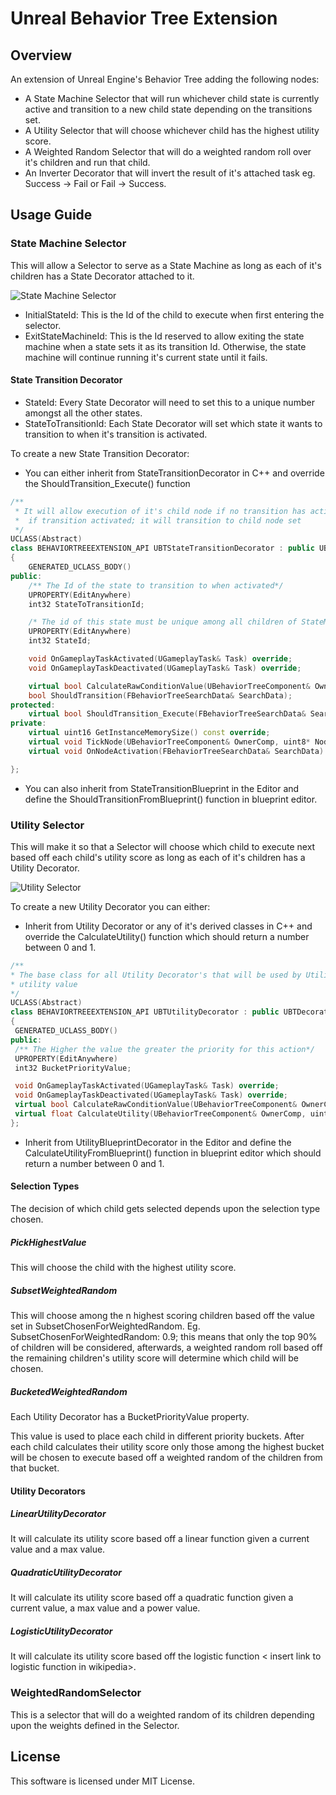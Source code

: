 # Unreal Behavior Tree Extension

## Overview

An extension of Unreal Engine's Behavior Tree adding the following nodes:
* A State Machine Selector that will run whichever child state is currently active and transition to a new child state depending on the transitions set.
* A Utility Selector that will choose whichever child has the highest utility score.
* A Weighted Random Selector that will do a weighted random roll over it's children and run that child.
* An Inverter Decorator that will invert the result of it's attached task eg. Success -> Fail or Fail -> Success.

## Usage Guide

### State Machine Selector

This will allow a Selector to serve as a State Machine as long as each of it's children has a State Decorator attached to it.

![State Machine Selector](https://github.com/bretvincent/UnrealBehaviorTreeExtension/blob/master/Images/StateMachineSelector.png)

* InitialStateId: This is the Id of the child to execute when first entering the selector.
* ExitStateMachineId: This is the Id reserved to allow exiting the state machine when a state sets it as its transition Id.   Otherwise, the state machine will continue running it's current state until it fails.

#### State Transition Decorator
  
* StateId: Every State Decorator will need to set this to a unique number amongst all the other states.
* StateToTransitionId: Each State Decorator will set which state it wants to transition to when it's transition is activated.

To create a new State Transition Decorator:
* You can either inherit from StateTransitionDecorator in C++ and override the ShouldTransition_Execute() function
```C++
/**
 * It will allow execution of it's child node if no transition has activated;
 *  if transition activated; it will transition to child node set
 */
UCLASS(Abstract)
class BEHAVIORTREEEXTENSION_API UBTStateTransitionDecorator : public UBTDecorator
{
	GENERATED_UCLASS_BODY()
public:
	/** The Id of the state to transition to when activated*/
	UPROPERTY(EditAnywhere)
	int32 StateToTransitionId;

	/* The id of this state must be unique among all children of StateMachineSelector */
	UPROPERTY(EditAnywhere)
	int32 StateId;

	void OnGameplayTaskActivated(UGameplayTask& Task) override;
	void OnGameplayTaskDeactivated(UGameplayTask& Task) override;

	virtual bool CalculateRawConditionValue(UBehaviorTreeComponent& OwnerComp, uint8* NodeMemory) const override;
	bool ShouldTransition(FBehaviorTreeSearchData& SearchData);
protected:
	virtual bool ShouldTransition_Execute(FBehaviorTreeSearchData& SearchData);
private:
	virtual uint16 GetInstanceMemorySize() const override;
	virtual void TickNode(UBehaviorTreeComponent& OwnerComp, uint8* NodeMemory, float DeltaSeconds) override;
	virtual void OnNodeActivation(FBehaviorTreeSearchData& SearchData) override;

};
 ```
* You can also inherit from StateTransitionBlueprint in the Editor and define the ShouldTransitionFromBlueprint() function in blueprint editor.
  
 ### Utility Selector
 
 This will make it so that a Selector will choose which child to execute next based off each child's utility score as long as each of it's children has a Utility Decorator.
 
![Utility Selector](https://github.com/bretvincent/UnrealBehaviorTreeExtension/blob/master/Images/UtilitySelector.png)
 
 To create a new Utility Decorator you can either:
   * Inherit from Utility Decorator or any of it's derived classes in C++ and override the CalculateUtility() function which should return a number between 0 and 1.
   ```C++
/**
 * The base class for all Utility Decorator's that will be used by UtilitySelector to return a 
 * utility value
 */
UCLASS(Abstract)
class BEHAVIORTREEEXTENSION_API UBTUtilityDecorator : public UBTDecorator
{
	GENERATED_UCLASS_BODY()
public:
	/** The Higher the value the greater the priority for this action*/
	UPROPERTY(EditAnywhere)
	int32 BucketPriorityValue;

	void OnGameplayTaskActivated(UGameplayTask& Task) override;
	void OnGameplayTaskDeactivated(UGameplayTask& Task) override;
	virtual bool CalculateRawConditionValue(UBehaviorTreeComponent& OwnerComp, uint8* NodeMemory) const override;
	virtual float CalculateUtility(UBehaviorTreeComponent& OwnerComp, uint8* NodeMemory) const;
};
   ```
   * Inherit from UtilityBlueprintDecorator in the Editor and define the CalculateUtilityFromBlueprint() function in blueprint editor which should return a number between 0 and 1.
 
 #### Selection Types
 
 The decision of which child gets selected depends upon the selection type chosen.
 
  ##### PickHighestValue
  This will choose the child with the highest utility score.
  
  ##### SubsetWeightedRandom
  This will choose among the n highest scoring children based off the value set in SubsetChosenForWeightedRandom. Eg. SubsetChosenForWeightedRandom: 0.9; this means that only the top 90% of children will be considered, afterwards, a weighted random roll based off the remaining children's utility score will determine which child will be chosen.
  
  ##### BucketedWeightedRandom
  
  Each Utility Decorator has a BucketPriorityValue property.
  
  This value is used to place each child in different priority buckets. After each child calculates their utility score only    those among the highest bucket will be chosen to execute based off a weighted random of the children from that bucket.
  
   #### Utility Decorators

  ##### LinearUtilityDecorator
  It will calculate its utility score based off a linear function given a current value and a max value.
  
  ##### QuadraticUtilityDecorator
  It will calculate its utility score based off a quadratic function given a current value, a max value and a power value.
  
  ##### LogisticUtilityDecorator
  It will calculate its utility score based off the logistic function < insert link to logistic function in wikipedia>.
  
  ### WeightedRandomSelector
  
  This is a selector that will do a weighted random of its children depending upon the weights defined in the Selector.
 
  
  ## License
  
  This software is licensed under MIT License.
 
    
  

  
  

